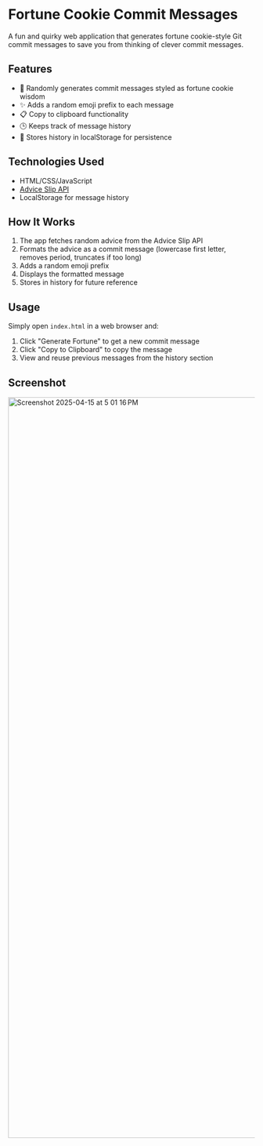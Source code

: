 # Fortune Cookie Commit Messages

A fun and quirky web application that generates fortune cookie-style Git commit messages to save you from thinking of clever commit messages.

## Features

- 🔮 Randomly generates commit messages styled as fortune cookie wisdom
- ✨ Adds a random emoji prefix to each message
- 📋 Copy to clipboard functionality
- 🕒 Keeps track of message history
- 💾 Stores history in localStorage for persistence

## Technologies Used

- HTML/CSS/JavaScript
- [Advice Slip API](https://api.adviceslip.com/)
- LocalStorage for message history

## How It Works

1. The app fetches random advice from the Advice Slip API
2. Formats the advice as a commit message (lowercase first letter, removes period, truncates if too long)
3. Adds a random emoji prefix
4. Displays the formatted message
5. Stores in history for future reference

## Usage

Simply open `index.html` in a web browser and:
1. Click "Generate Fortune" to get a new commit message
2. Click "Copy to Clipboard" to copy the message
3. View and reuse previous messages from the history section

## Screenshot
<img width="1511" alt="Screenshot 2025-04-15 at 5 01 16 PM" src="https://github.com/user-attachments/assets/58d1c6c3-a5e2-4ff7-8618-08a74f3991a1" />
